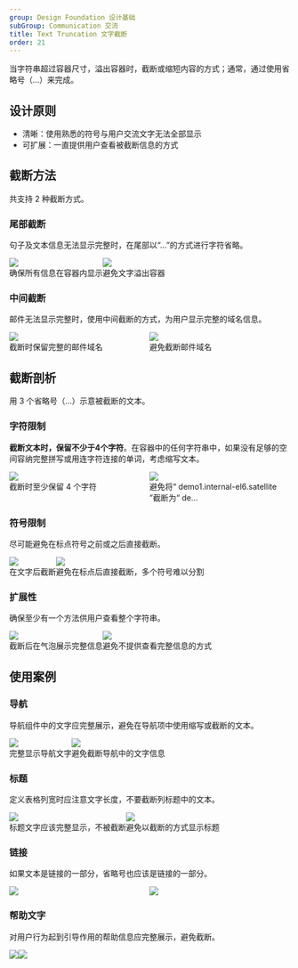 ```yaml
---
group: Design Foundation 设计基础
subGroup: Communication 交流
title: Text Truncation 文字截断
order: 21
---
```


当字符串超过容器尺寸，溢出容器时，截断或缩短内容的方式；通常，通过使用省略号（…）来完成。

## 设计原则

- 清晰：使用熟悉的符号与用户交流文字无法全部显示
- 可扩展：一直提供用户查看被截断信息的方式

## 截断方法

共支持 2 种截断方式。

### 尾部截断

句子及文本信息无法显示完整时，在尾部以“...”的方式进行字符省略。

<div style="display: flex">
  <div>
    <img src="https://mdn.alipayobjects.com/oceanbase_design/afts/img/qnswRozhkcAAAAAAAAAAAAAADv3-AQBr/original" />
    <div class="image-description"><Do></Do></div>
    <div class="image-description">确保所有信息在容器内显示</div>
  </div>
  <div>
    <img src="https://mdn.alipayobjects.com/oceanbase_design/afts/img/29XZR75lnA0AAAAAAAAAAAAADv3-AQBr/original" />
    <div class="image-description"><Donot></Donot></div>
    <div class="image-description">避免文字溢出容器</div>
  </div>
</div>

### 中间截断

邮件无法显示完整时，使用中间截断的方式，为用户显示完整的域名信息。

<div style="display: flex">
  <div style="width: 50%">
    <img src="https://mdn.alipayobjects.com/oceanbase_design/afts/img/6-v3SauTLhcAAAAAAAAAAAAADv3-AQBr/original" />
    <div class="image-description"><Do></Do></div>
    <div class="image-description">截断时保留完整的邮件域名</div>
  </div>
  <div style="width: 50%">
    <img src="https://mdn.alipayobjects.com/oceanbase_design/afts/img/oLOsRaGTO6UAAAAAAAAAAAAADv3-AQBr/original" />
    <div class="image-description"><Donot></Donot></div>
    <div class="image-description">避免截断邮件域名</div>
  </div>
</div>

## 截断剖析

用 3 个省略号（…）示意被截断的文本。

### 字符限制

<strong>截断文本时，保留不少于4个字符</strong>。在容器中的任何字符串中，如果没有足够的空间容纳完整拼写或用连字符连接的单词，考虑缩写文本。

<div style="display: flex">
  <div style="width: 50%">
    <img src="https://mdn.alipayobjects.com/oceanbase_design/afts/img/q1MDTYexsgsAAAAAAAAAAAAADv3-AQBr/original" />
    <div class="image-description"><Do></Do></div>
    <div class="image-description">截断时至少保留 4 个字符</div>
  </div>
  <div style="width: 50%">
    <img src="https://mdn.alipayobjects.com/oceanbase_design/afts/img/q361Q7TioPUAAAAAAAAAAAAADv3-AQBr/original" />
    <div class="image-description"><Donot></Donot></div>
    <div class="image-description">避免将“ demo1.internal-el6.satellite ”截断为“ de…</div>
  </div>
</div>

### 符号限制

尽可能避免在标点符号之前或之后直接截断。

<div style="display: flex">
  <div>
    <img src="https://mdn.alipayobjects.com/oceanbase_design/afts/img/jEW8QIM5xukAAAAAAAAAAAAADv3-AQBr/original" />
    <div class="image-description"><Do></Do></div>
    <div class="image-description">在文字后截断</div>
  </div>
  <div>
    <img src="https://mdn.alipayobjects.com/oceanbase_design/afts/img/RoddQq0baRAAAAAAAAAAAAAADv3-AQBr/original" />
    <div class="image-description"><Donot></Donot></div>
    <div class="image-description">避免在标点后直接截断，多个符号难以分割</div>
  </div>
</div>

### 扩展性

确保至少有一个方法供用户查看整个字符串。

<div style="display: flex">
  <div>
    <img src="https://mdn.alipayobjects.com/oceanbase_design/afts/img/Kuu4TrMjz7gAAAAAAAAAAAAADv3-AQBr/original" />
    <div class="image-description"><Do></Do></div>
    <div class="image-description">截断后在气泡展示完整信息</div>
  </div>
  <div>
    <img src="https://mdn.alipayobjects.com/oceanbase_design/afts/img/wDDRQrBDsEYAAAAAAAAAAAAADv3-AQBr/original" />
    <div class="image-description"><Donot></Donot></div>
    <div class="image-description">避免不提供查看完整信息的方式</div>
  </div>
</div>

## 使用案例

### 导航

导航组件中的文字应完整展示，避免在导航项中使用缩写或截断的文本。

<div style="display: flex">
  <div>
    <img src="https://mdn.alipayobjects.com/oceanbase_design/afts/img/8lCrRLWhel8AAAAAAAAAAAAADv3-AQBr/original" />
    <div class="image-description"><Do></Do></div>
    <div class="image-description">完整显示导航文字</div>
  </div>
  <div>
    <img src="https://mdn.alipayobjects.com/oceanbase_design/afts/img/uOnlS5AK4mcAAAAAAAAAAAAADv3-AQBr/original" />
    <div class="image-description"><Donot></Donot></div>
    <div class="image-description">避免截断导航中的文字信息</div>
  </div>
</div>

### 标题

定义表格列宽时应注意文字长度，不要截断列标题中的文本。

<div style="display: flex">
  <div>
    <img src="https://mdn.alipayobjects.com/oceanbase_design/afts/img/BL5wSrmq0RgAAAAAAAAAAAAADv3-AQBr/original" />
    <div class="image-description"><Do></Do></div>
    <div class="image-description">标题文字应该完整显示，不被截断</div>
  </div>
  <div>
    <img src="https://mdn.alipayobjects.com/oceanbase_design/afts/img/Nb-MQ6UsyjgAAAAAAAAAAAAADv3-AQBr/original" />
    <div class="image-description"><Donot></Donot></div>
    <div class="image-description">避免以截断的方式显示标题</div>
  </div>
</div>

### 链接

如果文本是链接的一部分，省略号也应该是链接的一部分。

<div style="display: flex">
  <div style="width: 50%">
    <img src="https://mdn.alipayobjects.com/oceanbase_design/afts/img/TBUYR7BhWzUAAAAAAAAAAAAADv3-AQBr/original" />
    <div class="image-description"><Do></Do></div>
  </div>
  <div style="width: 50%">
    <img src="https://mdn.alipayobjects.com/oceanbase_design/afts/img/HpsIQYlc2EMAAAAAAAAAAAAADv3-AQBr/original" />
    <div class="image-description"><Donot></Donot></div>
  </div>
</div>

### 帮助文字

对用户行为起到引导作用的帮助信息应完整展示，避免截断。

<div style="display: flex">
  <div>
    <img src="https://mdn.alipayobjects.com/oceanbase_design/afts/img/hrzyRr4M9eEAAAAAAAAAAAAADv3-AQBr/original" />
    <div class="image-description"><Do></Do></div>
  </div>
  <div>
    <img src="https://mdn.alipayobjects.com/oceanbase_design/afts/img/RAMkTZtLYfkAAAAAAAAAAAAADv3-AQBr/original" />
    <div class="image-description"><Donot></Donot></div>
  </div>
</div>
